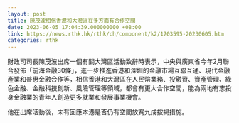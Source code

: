 ```yaml
---
layout: post
title: 陳茂波相信香港和大灣區在多方面有合作空間
date: 2023-06-05 17:04:39.000000000 +08:00
link: https://news.rthk.hk/rthk/ch/component/k2/1703595-20230605.htm
categories: rthk
---
```


財政司司長陳茂波出席一個有關大灣區活動致辭時表示，中央與廣東省今年2月聯合發佈「前海金融30條」，進一步推進香港和深圳的金融市場互聯互通、現代金融產業和普惠金融合作等，相信香港和大灣區在人民幣業務、投融資、資產管理、綠色金融、金融科技創新、風險管理等領域，都會有更大合作空間，能為兩地有志投身金融業的青年人創造更多就業和發展事業機會。

他在出席活動後，未有回應本港是否仍有空間放寬九成按揭措施。

